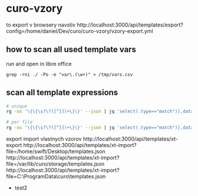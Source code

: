 # curo-vzory

to export v browsery navstiv 
http://localhost:3000/api/templates/export?config=/home/daniel/Dev/curo/curo-vzory/vzory-export.yml

## how to scan all used template vars
run and open in libre office
```rg
grep -rni ./ -Po -e "var\.(\w+)" > /tmp/vars.csv
```


## scan all template expressions
```bash
# unique
rg -os '\{\{\s?\?([^}])+\}\}' --json | jq 'select(.type=="match")|.data.path.text as $fn|.data.submatches[]|[$fn, .match.text]' | jq -s '.[]|.[1]' | jq -s 'sort|unique'

# per file
rg -os '\{\{\s?\?([^}])+\}\}' --json | jq 'select(.type=="match")|.data.path.text as $fn|.data.submatches[]|[$fn, .match.text]' | jq -s 'group_by(.[0])'  -r
```


export import vlastnych vzorov
http://localhost:3000/api/templates/xt-export
http://localhost:3000/api/templates/xt-import?file=/home/swift/Desktop/templates.json
http://localhost:3000/api/templates/xt-import?file=/var/lib/curo/storage/templates.json
http://localhost:3000/api/templates/xt-import?file=C:\ProgramData\curo\templates.json
- test2
